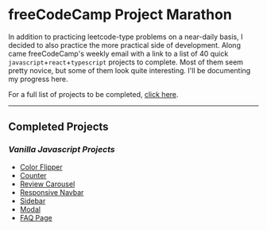 # freeCodeCamp Project Marathon

In addition to practicing leetcode-type problems on a near-daily basis, I decided to also practice the more practical side of development. Along came freeCodeCamp's weekly email with a link to a list of 40 quick `javascript`+`react`+`typescript` projects to complete. Most of them seem pretty novice, but some of them look quite interesting. I'll be documenting my progress here.

For a full list of projects to be completed, [click here](https://www.freecodecamp.org/news/javascript-projects-for-beginners/).

---
## **Completed Projects**

### *Vanilla Javascript Projects*
- [Color Flipper](./color-flipper)
- [Counter](./counter)
- [Review Carousel](./review-carousel)
- [Responsive Navbar](.navbar)
- [Sidebar](./sidebar)
- [Modal](./modal)
- [FAQ Page](./FAQpage)